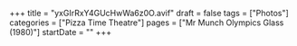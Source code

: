 +++
title = "yxGIrRxY4GUcHwWa6z0O.avif"
draft = false
tags = ["Photos"]
categories = ["Pizza Time Theatre"]
pages = ["Mr Munch Olympics Glass (1980)"]
startDate = ""
+++
